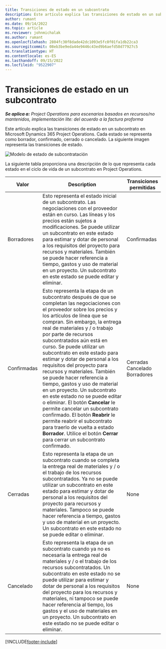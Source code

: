 ```yaml
---
title: Transiciones de estado en un subcontrato
description: Este artículo explica las transiciones de estado en un subcontrato en Microsoft Dynamics 365 Project Operations a medida que se crea, ejecuta y cierra el subcontrato.
author: rumant
ms.date: 09/14/2022
ms.topic: article
ms.reviewer: johnmichalak
ms.author: rumant
ms.openlocfilehash: 2804fc30f8dade42dc1093e5fc0f01fa1db22ca3
ms.sourcegitcommit: 08eb3be9eda44e9446c43ed9b6aefd58d77927c5
ms.translationtype: HT
ms.contentlocale: es-ES
ms.lasthandoff: 09/15/2022
ms.locfileid: "9522907"
---
```

# <a name="state-transitions-on-a-subcontract"></a>Transiciones de estado en un subcontrato 

_**Se aplica a:** Project Operations para escenarios basados en recursos/no mantenidos, implementación lite: del acuerdo a la factura proforma_

Este artículo explica las transiciones de estado en un subcontrato en Microsoft Dynamics 365 Project Operations. Cada estado se representa como borrador, confirmado, cerrado o cancelado. La siguiente imagen representa las transiciones de estado.

![Modelo de estado de subcontratación](../media/SubconStates.png)  

La siguiente tabla proporciona una descripción de lo que representa cada estado en el ciclo de vida de un subcontrato en Project Operations.

| Valor | Description | Transiciones permitidas |
| --- | --- | --- |
| Borradores | Esto representa el estado inicial de un subcontrato. Las negociaciones con el proveedor están en curso. Las líneas y los precios están sujetos a modificaciones. Se puede utilizar un subcontrato en este estado para estimar y dotar de personal a los requisitos del proyecto para recursos y materiales. También se puede hacer referencia a tiempo, gastos y uso de material en un proyecto. Un subcontrato en este estado se puede editar y eliminar. | Confirmadas |
| Confirmadas | Esto representa la etapa de un subcontrato después de que se completan las negociaciones con el proveedor sobre los precios y los artículos de línea que se compran. Sin embargo, la entrega real de materiales y / o trabajo por parte de recursos subcontratados aún está en curso. Se puede utilizar un subcontrato en este estado para estimar y dotar de personal a los requisitos del proyecto para recursos y materiales. También se puede hacer referencia a tiempo, gastos y uso de material en un proyecto. Un subcontrato en este estado no se puede editar o eliminar. El botón **Cancelar** le permite cancelar un subcontrato confirmado. El botón **Reabrir** le permite reabrir el subcontrato para traerlo de vuelta a estado **Borrador**. Utilice el botón **Cerrar** para cerrar un subcontrato confirmado. | Cerradas <br> Cancelado <br> Borradores |
| Cerradas | Esto representa la etapa de un subcontrato cuando se completa la entrega real de materiales y / o el trabajo de los recursos subcontratados. Ya no se puede utilizar un subcontrato en este estado para estimar y dotar de personal a los requisitos del proyecto para recursos y materiales. Tampoco se puede hacer referencia a tiempo, gastos y uso de material en un proyecto. Un subcontrato en este estado no se puede editar o eliminar. | None |
| Cancelado | Esto representa la etapa de un subcontrato cuando ya no es necesaria la entrega real de materiales y / o el trabajo de los recursos subcontratados. Un subcontrato en este estado no se puede utilizar para estimar y dotar de personal a los requisitos del proyecto para los recursos y materiales, ni tampoco se puede hacer referencia al tiempo, los gastos y el uso de materiales en un proyecto. Un subcontrato en este estado no se puede editar o eliminar. | None |


[!INCLUDE[footer-include](../../includes/footer-banner.md)]
